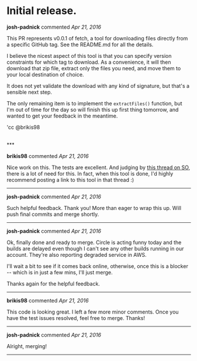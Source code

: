 # Initial release.

**josh-padnick** commented *Apr 21, 2016*

This PR represents v0.0.1 of fetch, a tool for downloading files directly from a specific GitHub tag. See the README.md for all the details. 

I believe the nicest aspect of this tool is that you can specify version constraints for which tag to download. As a convenience, it will then download that zip file, extract only the files you need, and move them to your local destination of choice.

It does not yet validate the download with any kind of signature, but that's a sensible next step.

The only remaining item is to implement the `extractFiles()` function, but I'm out of time for the day so will finish this up first thing tomorrow, and wanted to get your feedback in the meantime.

'cc @brikis98 

<br />
***


**brikis98** commented *Apr 21, 2016*

Nice work on this. The tests are excellent. And judging by [this thread on SO](http://stackoverflow.com/questions/20396329/how-to-download-github-release-from-private-repo-using-command-line), there is a lot of need for this. In fact, when this tool is done, I'd highly recommend posting a link to this tool in that thread :)

***

**josh-padnick** commented *Apr 21, 2016*

Such helpful feedback. Thank you! More than eager to wrap this up. Will push final commits and merge shortly.

***

**josh-padnick** commented *Apr 21, 2016*

Ok, finally done and ready to merge. Circle is acting funny today and the builds are delayed even though I can't see any other builds running in our account. They're also reporting degraded service in AWS.

I'll wait a bit to see if it comes back online, otherwise, once this is a blocker -- which is in just a few mins, I'll just merge.

Thanks again for the helpful feedback.

***

**brikis98** commented *Apr 21, 2016*

This code is looking great. I left a few more minor comments. Once you have the test issues resolved, feel free to merge. Thanks!

***

**josh-padnick** commented *Apr 21, 2016*

Alright, merging!

***

